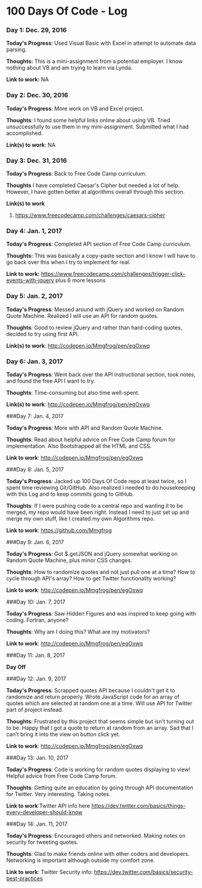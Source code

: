 # 100 Days Of Code - Log

### Day 1: Dec. 29, 2016

**Today's Progress**: Used Visual Basic with Excel in attempt to automate data parsing.

**Thoughts:** This is a mini-assignment from a potential employer. I know nothing about VB and am trying to learn via Lynda.

**Link to work:** NA


### Day 2: Dec. 30, 2016

**Today's Progress**: More work on VB and Excel project.

**Thoughts**: I found some helpful links online about using VB. Tried unsuccessfully to use them in my mini-assignment. Submitted what I had accomplished.

**Link(s) to work**: NA


### Day 3: Dec. 31, 2016

**Today's Progress**: Back to Free Code Camp curriculum.

**Thoughts** I have completed Caesar's Cipher but needed a lot of help. However, I have gotten better at algorithms overall through this section.

**Link(s) to work**
1. https://www.freecodecamp.com/challenges/caesars-cipher


### Day 4: Jan. 1, 2017

**Today's Progress**: Completed API section of Free Code Camp curriculum.

**Thoughts:** This was basically a copy-paste section and I know I will have to go back over this when I try to implement for real.

**Link to work:** https://www.freecodecamp.com/challenges/trigger-click-events-with-jquery plus 6 more lessons


### Day 5: Jan. 2, 2017

**Today's Progress**: Messed around with jQuery and worked on Random Quote Machine. Realized I will use an API for random quotes.

**Thoughts**: Good to review jQuery and rather than hard-coding quotes, decided to try using first API.

**Link(s) to work**: http://codepen.io/Mmgfrog/pen/egOxwq


### Day 6: Jan. 3, 2017

**Today's Progress**: Went back over the API instructional section, took notes, and found the free API I want to try.

**Thoughts**: Time-consuming but also time well-spent.

**Link(s) to work**: http://codepen.io/Mmgfrog/pen/egOxwq


###Day 7: Jan. 4, 2017

**Today's Progress**: More with API and Random Quote Machine.

**Thoughts**: Read about helpful advice on Free Code Camp forum for implementation. Also Bootstrapped all the HTML and CSS.

**Link to work**: http://codepen.io/Mmgfrog/pen/egOxwq


###Day 8: Jan. 5, 2017

**Today's Progress**: Jacked up 100 Days Of Code repo at least twice, so I spent time reviewing Git/GitHub. Also realized I needed to do housekeeping with this Log and to keep commits going to GitHub.

**Thoughts**: If I were pushing code to a central repo and wanting it to be merged, my repo would have been right. Instead I need to just set up and merge my own stuff, like I created my own Algorithms repo.

**Link to work**: https://github.com/Mmgfrog

###Day 9: Jan. 6, 2017

**Today's Progress**: Got $.getJSON and jQuery somewhat working on Random Quote Machine, plus minor CSS changes.

**Thoughts**: How to randomize quotes and not just pull one at a time? How to cycle through API's array? How to get Twitter functionality working?

**Link to work**: http://codepen.io/Mmgfrog/pen/egOxwq

###Day 10: Jan. 7, 2017

**Today's Progress**: Saw Hidden Figures and was inspired to keep going with coding. Fortran, anyone?

**Thoughts**: Why am I doing this? What are my motivators?

**Link to work**: http://codepen.io/Mmgfrog/pen/egOxwq

###Day 11: Jan. 8, 2017

**Day Off**

###Day 12: Jan. 9, 2017

**Today's Progress**: Scrapped quotes API because I couldn't get it to randomize and return properly. Wrote JavaScript code for an array of quotes which are selected at random one at a time. Will use API for Twitter part of project instead.

**Thoughts**: Frustrated by this project that seems simple but isn't turning out to be. Happy that I got a quote to return at random from an array. Sad that I can't bring it into the view on button click yet.

**Link to work**: http://codepen.io/Mmgfrog/pen/egOxwq

###Day 13: Jan. 10, 2017

**Today's Progress**: Code is working for random quotes displaying to view! Helpful advice from Free Code Camp forum.

**Thoughts**: Getting quite an education by going through API documentation for Twitter. Very interesting. Taking notes.

**Link to work**:Twitter API info here https://dev.twitter.com/basics/things-every-developer-should-know

###Day 14: Jan. 11, 2017

**Today's Progress**: Encouraged others and networked. Making notes on security for tweeting quotes.

**Thoughts**: Glad to make friends online with other coders and developers. Networking is important although outside my comfort zone.

**Link to work**: Twitter Security info: https://dev.twitter.com/basics/security-best-practices
